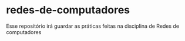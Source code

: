 # redes-de-computadores
Esse repositório irá guardar as práticas feitas na disciplina de Redes de computadores
